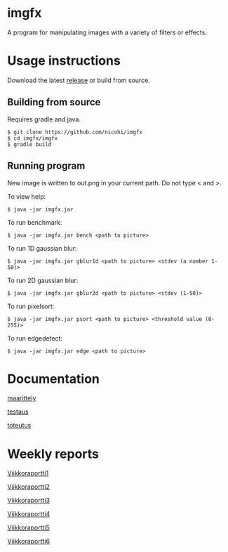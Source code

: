 # imgfx
A program for manipulating images with a variety of filters or effects.

# Usage instructions
Download the latest [release](https://github.com/nicohi/imgfx/releases/tag/1.01) or build from source.
## Building from source
Requires gradle and java.
```
$ git clone https://github.com/nicohi/imgfx
$ cd imgfx/imgfx
$ gradle build
```
## Running program
New image is written to out.png in your current path. Do not type < and >.

To view help:
```
$ java -jar imgfx.jar
```
To run benchmark:
```
$ java -jar imgfx.jar bench <path to picture>
```

To run 1D gaussian blur:
```
$ java -jar imgfx.jar gblur1d <path to picture> <stdev (a number 1-50)>
```
To run 2D gaussian blur:
```
$ java -jar imgfx.jar gblur2d <path to picture> <stdev (1-50)>
```
To run pixelsort:
```
$ java -jar imgfx.jar psort <path to picture> <threshold value (0-255)>
```
To run edgedetect:
```
$ java -jar imgfx.jar edge <path to picture>
```
# Documentation

[maarittely](dokumentaatio/maarittely.md)

[testaus](dokumentaatio/testaus.md)

[toteutus](dokumentaatio/toteutus.md)


# Weekly reports
[Viikkoraportti1](dokumentaatio/Viikkoraportti1.md)

[Viikkoraportti2](dokumentaatio/Viikkoraportti2.md)

[Viikkoraportti3](dokumentaatio/Viikkoraportti3.md)

[Viikkoraportti4](dokumentaatio/Viikkoraportti4.md)

[Viikkoraportti5](dokumentaatio/Viikkoraportti5.md)

[Viikkoraportti6](dokumentaatio/Viikkoraportti6.md)
